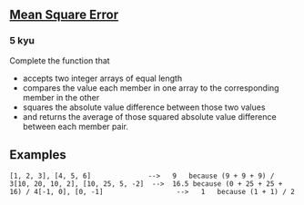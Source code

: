 <h2><a href=https://www.codewars.com/kata/51edd51599a189fe7f000015/train/python target="_blank">Mean Square Error</a></h2><h3>5 kyu</h3><p>Complete the function that </p><ul><li>accepts two integer arrays of equal length</li><li>compares the value each member in one array to the corresponding member in the other</li><li>squares the absolute value difference between those two values</li><li>and returns the average of those squared absolute value difference between each member pair.</li></ul><h2 id="examples">Examples</h2><pre><code>[1, 2, 3], [4, 5, 6]              --&gt;   9   because (9 + 9 + 9) / 3[10, 20, 10, 2], [10, 25, 5, -2]  --&gt;  16.5 because (0 + 25 + 25 + 16) / 4[-1, 0], [0, -1]                  --&gt;   1   because (1 + 1) / 2</code></pre>